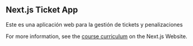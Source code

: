 ## Next.js Ticket App

Este es una aplicación web para la gestión de tickets y penalizaciones

For more information, see the [course curriculum](https://nextjs.org/learn) on the Next.js Website.
